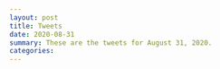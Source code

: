 ```yaml
---
layout: post
title: Tweets
date: 2020-08-31
summary: These are the tweets for August 31, 2020.
categories:
---
```


